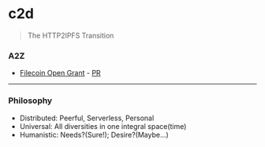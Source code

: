 # c2d

> The HTTP2IPFS Transition

###  A2Z

- [Filecoin Open Grant](https://github.com/C2D-aka-HTTP2IPFS/devgrants/blob/master/open-grant-proposals/open-proposal-http2ipfs.md) - [PR](https://github.com/filecoin-project/devgrants/pull/71)

---------
### Philosophy
- Distributed: Peerful, Serverless, Personal
- Universal: All diversities in one integral space(time)
- Humanistic: Needs?(Sure!); Desire?(Maybe...)
